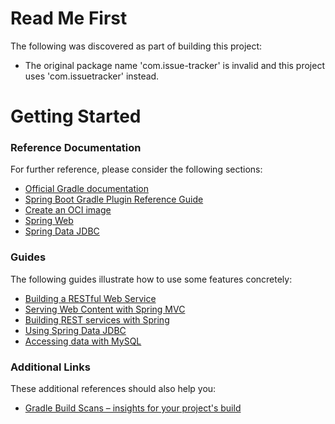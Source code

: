 # Read Me First
The following was discovered as part of building this project:

* The original package name 'com.issue-tracker' is invalid and this project uses 'com.issuetracker' instead.

# Getting Started

### Reference Documentation
For further reference, please consider the following sections:

* [Official Gradle documentation](https://docs.gradle.org)
* [Spring Boot Gradle Plugin Reference Guide](https://docs.spring.io/spring-boot/docs/2.7.11/gradle-plugin/reference/html/)
* [Create an OCI image](https://docs.spring.io/spring-boot/docs/2.7.11/gradle-plugin/reference/html/#build-image)
* [Spring Web](https://docs.spring.io/spring-boot/docs/2.7.11/reference/htmlsingle/#web)
* [Spring Data JDBC](https://docs.spring.io/spring-boot/docs/2.7.11/reference/htmlsingle/#data.sql.jdbc)

### Guides
The following guides illustrate how to use some features concretely:

* [Building a RESTful Web Service](https://spring.io/guides/gs/rest-service/)
* [Serving Web Content with Spring MVC](https://spring.io/guides/gs/serving-web-content/)
* [Building REST services with Spring](https://spring.io/guides/tutorials/rest/)
* [Using Spring Data JDBC](https://github.com/spring-projects/spring-data-examples/tree/master/jdbc/basics)
* [Accessing data with MySQL](https://spring.io/guides/gs/accessing-data-mysql/)

### Additional Links
These additional references should also help you:

* [Gradle Build Scans – insights for your project's build](https://scans.gradle.com#gradle)

